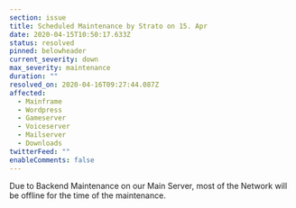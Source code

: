 ```yaml
---
section: issue
title: Scheduled Maintenance by Strato on 15. Apr
date: 2020-04-15T10:50:17.633Z
status: resolved
pinned: belowheader
current_severity: down
max_severity: maintenance
duration: ""
resolved_on: 2020-04-16T09:27:44.087Z
affected:
  - Mainframe
  - Wordpress
  - Gameserver
  - Voiceserver
  - Mailserver
  - Downloads
twitterFeed: ""
enableComments: false
---
```

Due to Backend Maintenance on our Main Server, most of the Network will be offline for the time of the maintenance.